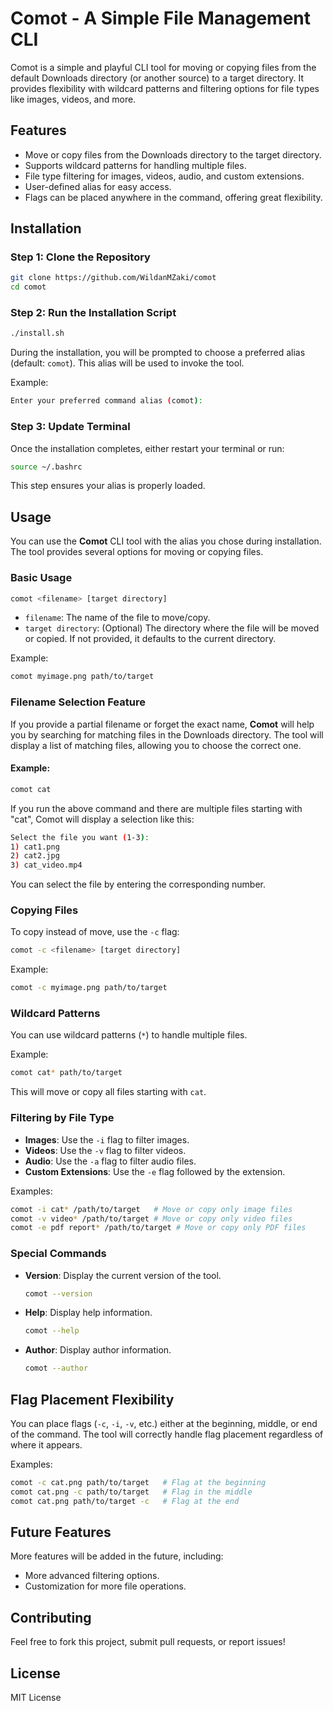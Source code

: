 # Comot - A Simple File Management CLI

Comot is a simple and playful CLI tool for moving or copying files from the default Downloads directory (or another source) to a target directory. It provides flexibility with wildcard patterns and filtering options for file types like images, videos, and more. 

## Features
- Move or copy files from the Downloads directory to the target directory.
- Supports wildcard patterns for handling multiple files.
- File type filtering for images, videos, audio, and custom extensions.
- User-defined alias for easy access.
- Flags can be placed anywhere in the command, offering great flexibility.

## Installation

### Step 1: Clone the Repository

```bash
git clone https://github.com/WildanMZaki/comot
cd comot
```

### Step 2: Run the Installation Script

```bash
./install.sh
```

During the installation, you will be prompted to choose a preferred alias (default: `comot`). This alias will be used to invoke the tool.

Example:
```bash
Enter your preferred command alias (comot): 
```

### Step 3: Update Terminal

Once the installation completes, either restart your terminal or run:
```bash
source ~/.bashrc
```

This step ensures your alias is properly loaded.

## Usage

You can use the **Comot** CLI tool with the alias you chose during installation. The tool provides several options for moving or copying files.

### Basic Usage
```bash
comot <filename> [target directory]
```
- `filename`: The name of the file to move/copy.
- `target directory`: (Optional) The directory where the file will be moved or copied. If not provided, it defaults to the current directory.

Example:
```bash
comot myimage.png path/to/target
```

### Filename Selection Feature

If you provide a partial filename or forget the exact name, **Comot** will help you by searching for matching files in the Downloads directory. The tool will display a list of matching files, allowing you to choose the correct one.

#### Example:
```bash
comot cat
```
If you run the above command and there are multiple files starting with "cat", Comot will display a selection like this:
```bash
Select the file you want (1-3):
1) cat1.png
2) cat2.jpg
3) cat_video.mp4
```
You can select the file by entering the corresponding number.

### Copying Files
To copy instead of move, use the `-c` flag:
```bash
comot -c <filename> [target directory]
```

Example:
```bash
comot -c myimage.png path/to/target
```

### Wildcard Patterns

You can use wildcard patterns (`*`) to handle multiple files.

Example:
```bash
comot cat* path/to/target
```
This will move or copy all files starting with `cat`.

### Filtering by File Type

- **Images**: Use the `-i` flag to filter images.
- **Videos**: Use the `-v` flag to filter videos.
- **Audio**: Use the `-a` flag to filter audio files.
- **Custom Extensions**: Use the `-e` flag followed by the extension.

Examples:
```bash
comot -i cat* /path/to/target   # Move or copy only image files
comot -v video* /path/to/target # Move or copy only video files
comot -e pdf report* /path/to/target # Move or copy only PDF files
```

### Special Commands

- **Version**: Display the current version of the tool.
  ```bash
  comot --version
  ```
- **Help**: Display help information.
  ```bash
  comot --help
  ```
- **Author**: Display author information.
  ```bash
  comot --author
  ```

## Flag Placement Flexibility

You can place flags (`-c`, `-i`, `-v`, etc.) either at the beginning, middle, or end of the command. The tool will correctly handle flag placement regardless of where it appears.

Examples:
```bash
comot -c cat.png path/to/target   # Flag at the beginning
comot cat.png -c path/to/target   # Flag in the middle
comot cat.png path/to/target -c   # Flag at the end
```

## Future Features
More features will be added in the future, including:
- More advanced filtering options.
- Customization for more file operations.

## Contributing
Feel free to fork this project, submit pull requests, or report issues!

## License
MIT License
